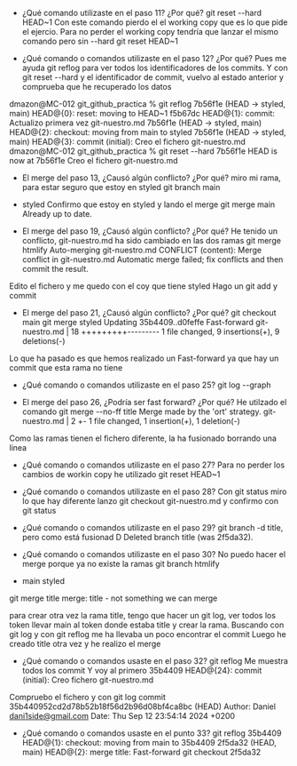 - ¿Qué comando utilizaste en el paso 11? ¿Por qué?
git reset --hard HEAD~1
Con este comando pierdo el el working copy que es lo que pide el ejercio.
Para no perder el working copy tendría que lanzar el mismo comando pero sin --hard
git reset HEAD~1


- ¿Qué comando o comandos utilizaste en el paso 12? ¿Por qué?
Pues me ayuda git reflog para ver todos los identificadores de los commits.
Y con git reset --hard y el identificador de commit, vuelvo al estado anterior y
comprueba que he recuperado los datos

dmazon@MC-012 git_github_practica % git reflog
7b56f1e (HEAD -> styled, main) HEAD@{0}: reset: moving to HEAD~1
f5b67dc HEAD@{1}: commit: Actualizo primera vez git-nuestro.md
7b56f1e (HEAD -> styled, main) HEAD@{2}: checkout: moving from main to styled
7b56f1e (HEAD -> styled, main) HEAD@{3}: commit (initial): Creo el fichero git-nuestro.md
dmazon@MC-012 git_github_practica % git reset --hard 7b56f1e
HEAD is now at 7b56f1e Creo el fichero git-nuestro.md


- El merge del paso 13, ¿Causó algún conflicto? ¿Por qué?
miro mi rama, para estar seguro que estoy en styled
git branch
main
* styled
Confirmo que estoy en styled
y lando el merge
git merge main
Already up to date.


- El merge del paso 19, ¿Causó algún conflicto? ¿Por qué?
He tenido un conflicto, git-nuestro.md ha sido cambiado en las dos ramas
git merge htmlify
Auto-merging git-nuestro.md
CONFLICT (content): Merge conflict in git-nuestro.md
Automatic merge failed; fix conflicts and then commit the result.

Edito el fichero y me quedo con el coy que tiene styled
Hago un git add y commit

- El merge del paso 21, ¿Causó algún conflicto? ¿Por qué?
git checkout main
git merge styled
Updating 35b4409..d0feffe
Fast-forward
 git-nuestro.md | 18 +++++++++---------
 1 file changed, 9 insertions(+), 9 deletions(-)

Lo que ha pasado es que hemos realizado un Fast-forward ya que hay un commit
que esta rama no tiene


- ¿Qué comando o comandos utilizaste en el paso 25?
git log --graph

- El merge del paso 26, ¿Podría ser fast forward? ¿Por qué?
He utilzado el comando
git merge --no-ff title
Merge made by the 'ort' strategy.
git-nuestro.md | 2 +-
1 file changed, 1 insertion(+), 1 deletion(-)

Como las ramas tienen el fichero diferente, la ha fusionado borrando una linea

- ¿Qué comando o comandos utilizaste en el paso 27?
Para no perder los cambios de workin copy he utilizado
git reset  HEAD~1

- ¿Qué comando o comandos utilizaste en el paso 28?
Con git status miro lo que hay diferente
lanzo git checkout git-nuestro.md
y confirmo con git status

- ¿Qué comando o comandos utilizaste en el paso 29?
git branch -d title, pero como está fusionad D
Deleted branch title (was 2f5da32).


- ¿Qué comando o comandos utilizaste en el paso 30?
No puedo hacer el merge porque ya no existe la ramas
git branch
  htmlify
* main
  styled

git merge title
merge: title - not something we can merge

para crear otra vez la rama title, tengo que hacer un git log, ver todos los token
llevar main al token donde estaba title y crear la rama.
Buscando con git log y con git reflog me ha llevaba un poco encontrar el commit
Luego he creado title otra vez y he realizo el merge


- ¿Qué comando o comandos usaste en el paso 32?
git reflog
Me muestra todos los commit
Y voy al primero
35b4409 HEAD@{24}: commit (initial): Creo fichero git-nuestro.md

Compruebo el fichero y con
git log
commit 35b440952cd2d78b52b18f56d2b96d08bf4ca8bc (HEAD)
Author: Daniel <dani1side@gmail.com>
Date:   Thu Sep 12 23:54:14 2024 +0200

- ¿Qué comando o comandos usaste en el punto 33?
git reflog
35b4409 HEAD@{1}: checkout: moving from main to 35b4409
2f5da32 (HEAD, main) HEAD@{2}: merge title: Fast-forward
git checkout 2f5da32

